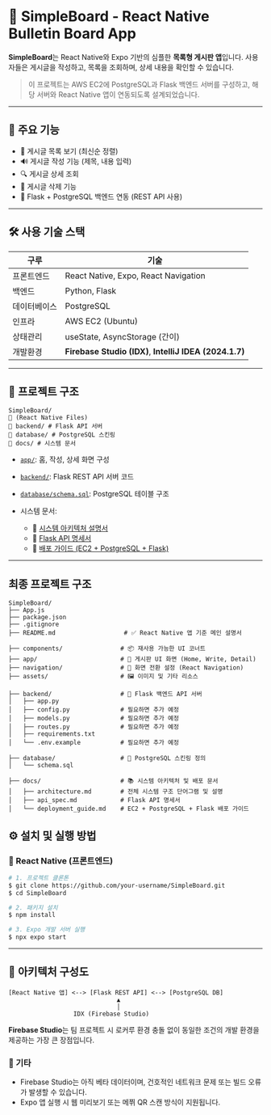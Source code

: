 # 📝 SimpleBoard - React Native Bulletin Board App

**SimpleBoard**는 React Native와 Expo 기반의 심플한 **목록형 게시판 앱**입니다. 사용자들은 게시글을 작성하고, 목록을 조회하며, 상세 내용을 확인할 수 있습니다.

> 이 프로젝트는 AWS EC2에 PostgreSQL과 Flask 백엔드 서버를 구성하고, 해당 서버와 React Native 앱이 연동되도록 설계되었습니다.

---

## 🚀 주요 기능

* 📄 게시글 목록 보기 (최신순 정렬)
* 🔊 게시글 작성 기능 (제목, 내용 입력)
* 🔍 게시글 상세 조회
* 🧹 게시글 삭제 기능
* 🔗 Flask + PostgreSQL 백엔드 연동 (REST API 사용)

---

## 🛠️ 사용 기술 스택

| 구루     | 기술                                                      |
| ------ | ------------------------------------------------------- |
| 프론트엔드  | React Native, Expo, React Navigation                    |
| 백엔드    | Python, Flask                                           |
| 데이터베이스 | PostgreSQL                                              |
| 인프라    | AWS EC2 (Ubuntu)                                        |
| 상태관리   | useState, AsyncStorage (간이)                             |
| 개발환경   | **Firebase Studio (IDX)**, **IntelliJ IDEA (2024.1.7)** |

---

## 📁 프로젝트 구조

```
SimpleBoard/
🔽️ (React Native Files)
🔽️ backend/ # Flask API 서버
🔽️ database/ # PostgreSQL 스킨링
🔽️ docs/ # 시스템 문서
```

* [`app/`](./app): 홈, 작성, 상세 화면 구성
* [`backend/`](./backend): Flask REST API 서버 코드
* [`database/schema.sql`](./database/schema.sql): PostgreSQL 테이블 구조
* 시스템 문서:

  * 📘 [시스템 아키텍처 설명서](./docs/architecture.md)
  * 📙 [Flask API 명세서](./docs/api_spec.md)
  * 📕 [배포 가이드 (EC2 + PostgreSQL + Flask)](./docs/deployment_guide.md)

---

## 최종 프로젝트 구조

```
SimpleBoard/
├── App.js
├── package.json
├── .gitignore
├── README.md                   # ✅ React Native 앱 기준 메인 설명서

├── components/                # 📦 재사용 가능한 UI 코너트
├── app/                       # 📱 게시판 UI 화면 (Home, Write, Detail)
├── navigation/                # 🤭 화면 전환 설정 (React Navigation)
├── assets/                    # 🖼️ 이미지 및 기타 리소스

├── backend/                   # 🐍 Flask 백엔드 API 서버
│   ├── app.py
│   ├── config.py              # 필요하면 추가 예정
│   ├── models.py              # 필요하면 추가 예정
│   ├── routes.py              # 필요하면 추가 예정
│   ├── requirements.txt       
│   └── .env.example           # 필요하면 추가 예정

├── database/                  # 📓️ PostgreSQL 스킨링 정의
│   └── schema.sql

├── docs/                      # 📚 시스템 아키텍처 및 배포 문서
│   ├── architecture.md        # 전체 시스템 구조 단어그램 및 설명
│   ├── api_spec.md            # Flask API 명세서
│   └── deployment_guide.md    # EC2 + PostgreSQL + Flask 배포 가이드
```

## ⚙️ 설치 및 실행 방법

### 📱 React Native (프론트엔드)

```bash
# 1. 프로젝트 클론톤
$ git clone https://github.com/your-username/SimpleBoard.git
$ cd SimpleBoard

# 2. 패키지 설치
$ npm install

# 3. Expo 개발 서버 실행
$ npx expo start
```

---

## 🤩 아키텍처 구성도

```
[React Native 앱] <--> [Flask REST API] <--> [PostgreSQL DB]
                              ▲
                              │
                  IDX (Firebase Studio)
```

**Firebase Studio**는 팀 프로젝트 시 로커루 환경 충돌 없이 동일한 조건의 개발 환경을 제공하는 가장 큰 장점입니다.

### 📌 기타

* Firebase Studio는 아직 베타 데이터이며, 건호적인 네트워크 문제 또는 빌드 오류가 발생할 수 있습니다.
* Expo 앱 실행 시 웹 미리보기 또는 메쮜 QR 스캔 방식이 지원됩니다.
